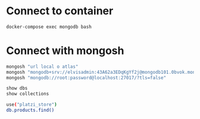 # Connect to container

```sh
docker-compose exec mongodb bash
```

# Connect with mongosh

```sh
mongosh "url local o atlas"
mongosh "mongodb+srv://elvisadmin:43A62a3EDqKgYf2j@mongodb101.0bvok.mongodb.net/"
mongosh "mongodb://root:password@localhost:27017/?tls=false"
```

```sh
show dbs
show collections
```

```sh
use("platzi_store")
db.products.find()
```